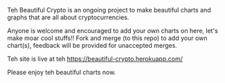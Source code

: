 Teh Beautiful Crypto is an ongoing project to make beautiful charts and graphs that are all about cryptocurrencies.

Anyone is welcome and encouraged to add your own charts on here, let's make moar cool stuffs!! Fork and merge (to this repo) to add your own chart(s), feedback will be provided for unaccepted merges.

Teh site is live at teh https://beautiful-crypto.herokuapp.com/

Please enjoy teh beautiful charts now.
